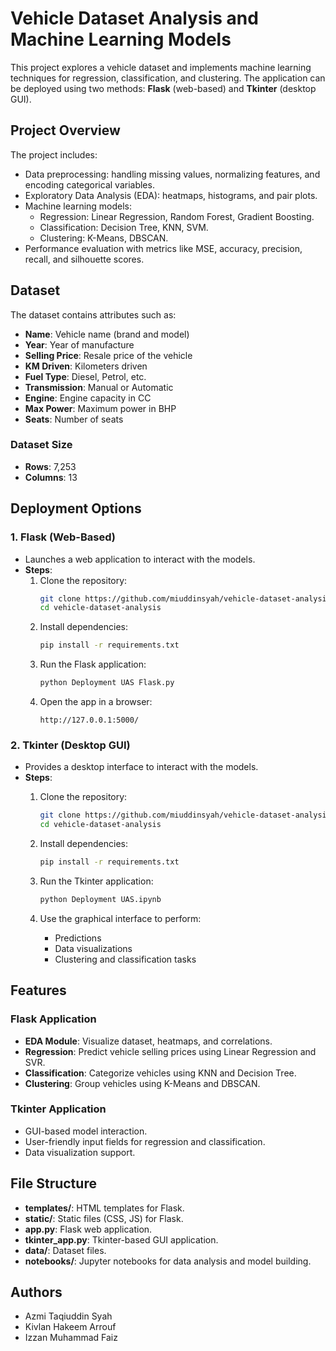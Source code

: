 # Vehicle Dataset Analysis and Machine Learning Models

This project explores a vehicle dataset and implements machine learning techniques for regression, classification, and clustering. The application can be deployed using two methods: **Flask** (web-based) and **Tkinter** (desktop GUI).

## Project Overview

The project includes:
- Data preprocessing: handling missing values, normalizing features, and encoding categorical variables.
- Exploratory Data Analysis (EDA): heatmaps, histograms, and pair plots.
- Machine learning models:
  - Regression: Linear Regression, Random Forest, Gradient Boosting.
  - Classification: Decision Tree, KNN, SVM.
  - Clustering: K-Means, DBSCAN.
- Performance evaluation with metrics like MSE, accuracy, precision, recall, and silhouette scores.

## Dataset

The dataset contains attributes such as:
- **Name**: Vehicle name (brand and model)
- **Year**: Year of manufacture
- **Selling Price**: Resale price of the vehicle
- **KM Driven**: Kilometers driven
- **Fuel Type**: Diesel, Petrol, etc.
- **Transmission**: Manual or Automatic
- **Engine**: Engine capacity in CC
- **Max Power**: Maximum power in BHP
- **Seats**: Number of seats

### Dataset Size
- **Rows**: 7,253
- **Columns**: 13

## Deployment Options

### 1. Flask (Web-Based)
- Launches a web application to interact with the models.
- **Steps**:
  1. Clone the repository:
     ```bash
     git clone https://github.com/miuddinsyah/vehicle-dataset-analysis.git
     cd vehicle-dataset-analysis
     ```
  2. Install dependencies:
     ```bash
     pip install -r requirements.txt
     ```
  3. Run the Flask application:
     ```bash
     python Deployment UAS Flask.py
     ```
  4. Open the app in a browser:
     ```
     http://127.0.0.1:5000/
     ```

### 2. Tkinter (Desktop GUI)
- Provides a desktop interface to interact with the models.
- **Steps**:
  1. Clone the repository:
     ```bash
     git clone https://github.com/miuddinsyah/vehicle-dataset-analysis.git
     cd vehicle-dataset-analysis
     ```
  2. Install dependencies:
     ```bash
     pip install -r requirements.txt
     ```
  3. Run the Tkinter application:
     ```bash
     python Deployment UAS.ipynb
     ```

  4. Use the graphical interface to perform:
     - Predictions
     - Data visualizations
     - Clustering and classification tasks

## Features

### Flask Application
- **EDA Module**: Visualize dataset, heatmaps, and correlations.
- **Regression**: Predict vehicle selling prices using Linear Regression and SVR.
- **Classification**: Categorize vehicles using KNN and Decision Tree.
- **Clustering**: Group vehicles using K-Means and DBSCAN.

### Tkinter Application
- GUI-based model interaction.
- User-friendly input fields for regression and classification.
- Data visualization support.

## File Structure

- **templates/**: HTML templates for Flask.
- **static/**: Static files (CSS, JS) for Flask.
- **app.py**: Flask web application.
- **tkinter_app.py**: Tkinter-based GUI application.
- **data/**: Dataset files.
- **notebooks/**: Jupyter notebooks for data analysis and model building.

## Authors

- Azmi Taqiuddin Syah
- Kivlan Hakeem Arrouf
- Izzan Muhammad Faiz
